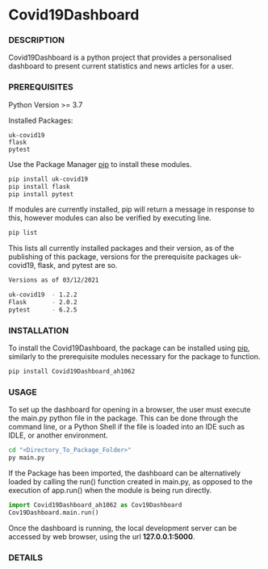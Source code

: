 # Covid19Dashboard

### DESCRIPTION

Covid19Dashboard is a python project that provides a personalised dashboard to present current statistics and news articles for a user.

### **PREREQUISITES**

Python Version >= 3.7

Installed Packages:

```
uk-covid19
flask
pytest
```

Use the Package Manager [pip](https://pip.pypa.io/en/stable) to install these modules.

```bash
pip install uk-covid19
pip install flask
pip install pytest
```

If modules are currently installed, pip will return a message in response to this, however modules can also be verified by executing line.

```bash
pip list
```

This lists all currently installed packages and their version, as of the publishing of this package, versions for the prerequisite packages uk-covid19, flask, and pytest are so.

```bash
Versions as of 03/12/2021

uk-covid19  - 1.2.2
Flask       - 2.0.2
pytest      - 6.2.5
```

### INSTALLATION

To install the Covid19Dashboard, the package can be installed using [pip](https://pip.pypa.io/en/stable), similarly to the prerequisite modules necessary for the package to function. 

```bash
pip install Covid19Dashboard_ah1062
```

### USAGE

To set up the dashboard for opening in a browser, the user must execute the main.py python file in the package. This can be done through the command line, or a Python Shell if the file is loaded into an IDE such as IDLE, or another environment.

```bash
cd "<Directory_To_Package_Folder>"
py main.py
```

If the Package has been imported, the dashboard can be alternatively loaded by calling the run() function created in main.py, as opposed to the execution of app.run() when the module is being run directly.

```python
import Covid19Dashboard_ah1062 as Cov19Dashboard
Cov19Dashboard.main.run()
```

Once the dashboard is running, the local development server can be accessed by web browser, using the url **127.0.0.1:5000**.

### DETAILS

